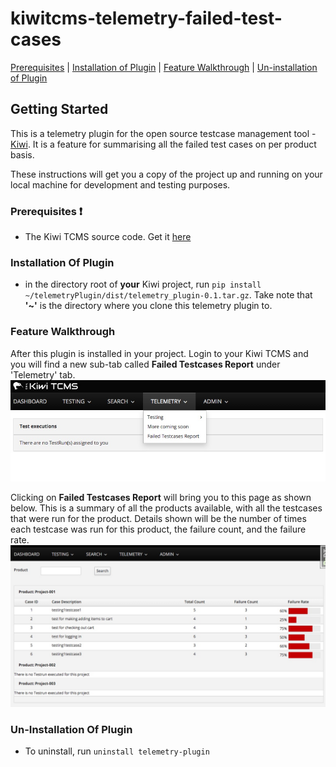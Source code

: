 # kiwitcms-telemetry-failed-test-cases


[Prerequisites](#prerequisites-exclamation) | [Installation of Plugin](#installation-of-plugin) | [Feature Walkthrough](#feature-walkthrough) | [Un-installation of Plugin](#un-installation-of-plugin)

## Getting Started

This is a telemetry plugin for the open source testcase management tool - [Kiwi](http://kiwitcms.org/). 
It is a feature for summarising all the failed test cases on per product basis.


These instructions will get you a copy of the project up and running on your local machine for development and testing purposes.

### Prerequisites :exclamation:
- The Kiwi TCMS source code. Get it [here](https://github.com/kiwitcms/Kiwi)


### Installation Of Plugin


- in the directory root of **your** Kiwi project, run `pip install ~/telemetryPlugin/dist/telemetry_plugin-0.1.tar.gz`. Take note that **'~'** is the directory where you clone this telemetry plugin to.

### Feature Walkthrough
After this plugin is installed in your project. Login to your Kiwi TCMS and you will find a new sub-tab called **Failed Testcases Report** under 'Telemetry' tab.
![alt text](https://github.com/YangKaiting/kiwitcms-telemetry-failed-test-cases/blob/master/assets/tp-header.jpeg)

Clicking on **Failed Testcases Report** will bring you to this page as shown below.
This is a summary of all the products available, with all the testcases that were run for the product. Details shown will be the number of times each testcase was run for this product, the failure count, and the failure rate.
![alt text](https://github.com/YangKaiting/kiwitcms-telemetry-failed-test-cases/blob/master/assets/tp-report.jpeg)



### Un-Installation Of Plugin

- To uninstall, run `uninstall telemetry-plugin`


